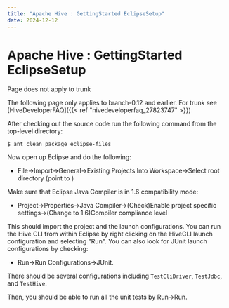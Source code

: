 ```yaml
---
title: "Apache Hive : GettingStarted EclipseSetup"
date: 2024-12-12
---
```


# Apache Hive : GettingStarted EclipseSetup

Page does not apply to trunk

The following page only applies to branch-0.12 and earlier. For trunk see [HiveDeveloperFAQ]({{< ref "hivedeveloperfaq_27823747" >}})

After checking out the source code run the following command from the top-level directory:

```
$ ant clean package eclipse-files

```

Now open up Eclipse and do the following:

* File->Import->General->Existing Projects Into Workspace->Select root directory (point to <top-level-directory>)

Make sure that Eclipse Java Compiler is in 1.6 compatibility mode:

* Project->Properties->Java Compiler->(Check)Enable project specific settings->(Change to 1.6)Compiler compliance level

This should import the project and the launch configurations. You can run the Hive CLI from within Eclipse by right clicking on the HiveCLI launch configuration and selecting "Run". You can also look for JUnit launch configurations by checking:

* Run->Run Configurations->JUnit.

There should be several configurations including `TestCliDriver`, `TestJdbc`, and `TestHive`.

Then, you should be able to run all the unit tests by Run->Run.

 

 

